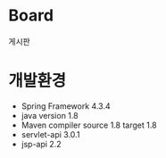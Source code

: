 # Board

게시판 

# 개발환경
- Spring Framework 4.3.4
- java version 1.8
- Maven compiler
  source 1.8
  target 1.8
- servlet-api 3.0.1
- jsp-api 2.2
